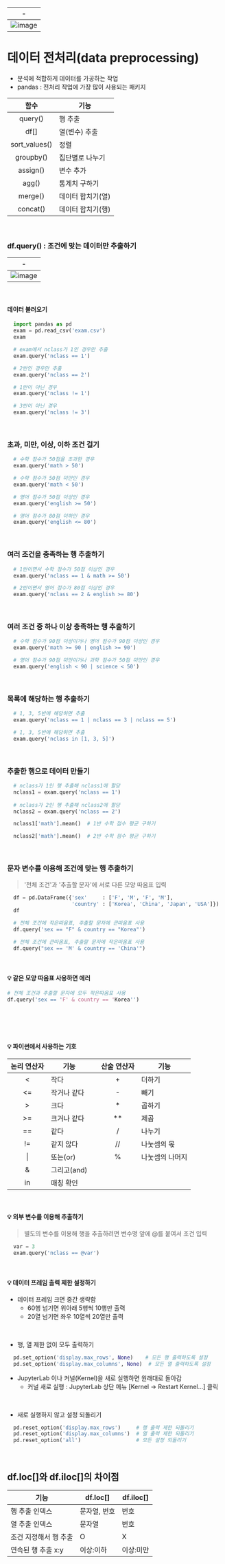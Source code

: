 |-|
|-|
|![image](https://github.com/user-attachments/assets/2adc97c5-d553-4e3e-9fc2-284670d2720c)|

# 데이터 전처리(data preprocessing)
- 분석에 적합하게 데이터를 가공하는 작업
- pandas : 전처리 작업에 가장 많이 사용되는 패키지

|함수|기능|
|:-:|-|
|query()|행 추출|
|df[]|열(변수) 추출|
|sort_values()|정렬|
|groupby()|집단별로 나누기|
|assign()|변수 추가|
|agg()|통계치 구하기|
|merge()|데이터 합치기(열)|
|concat()|데이터 합치기(행)|

<br>

### df.query() : 조건에 맞는 데이터만 추출하기
|-|
|-|
|![image](https://github.com/user-attachments/assets/18be4cd0-4c4e-4f22-adad-1efea8420a06)|

<br>

#### 데이터 불러오기
```Python
  import pandas as pd
  exam = pd.read_csv('exam.csv')
  exam
```
```Python
  # exam에서 nclass가 1인 경우만 추출
  exam.query('nclass == 1')
```
```Python
  # 2반인 경우만 추출
  exam.query('nclass == 2')
```
```Python
  # 1반이 아닌 경우
  exam.query('nclass != 1')
```
```Python
  # 3반이 아닌 경우
  exam.query('nclass != 3')
```

<br>

### 초과, 미만, 이상, 이하 조건 걸기
```Python
  # 수학 점수가 50점을 초과한 경우
  exam.query('math > 50')
```
```Python
  # 수학 점수가 50점 미만인 경우
  exam.query('math < 50')
```
```Python
  # 영어 점수가 50점 이상인 경우
  exam.query('english >= 50')
```
```Python
  # 영어 점수가 80점 이하인 경우
  exam.query('english <= 80')
```

<br>

### 여러 조건을 충족하는 행 추출하기
```Python
  # 1반이면서 수학 점수가 50점 이상인 경우
  exam.query('nclass == 1 & math >= 50')
```
```Python
  # 2반이면서 영어 점수가 80점 이상인 경우
  exam.query('nclass == 2 & english >= 80')
```

<br>

### 여러 조건 중 하나 이상 충족하는 행 추출하기
```Python
  # 수학 점수가 90점 이상이거나 영어 점수가 90점 이상인 경우
  exam.query('math >= 90 | english >= 90')
```
```Python
  # 영어 점수가 90점 미만이거나 과학 점수가 50점 미만인 경우
  exam.query('english < 90 | science < 50')
```

<br>

### 목록에 해당하는 행 추출하기
```Python
  # 1, 3, 5반에 해당하면 추출
  exam.query('nclass == 1 | nclass == 3 | nclass == 5')
```
```Python
  # 1, 3, 5반에 해당하면 추출
  exam.query('nclass in [1, 3, 5]')
```

<br>

### 추출한 행으로 데이터 만들기
```Python
  # nclass가 1인 행 추출해 nclass1에 할당
  nclass1 = exam.query('nclass == 1')
  
  # nclass가 2인 행 추출해 nclass2에 할당
  nclass2 = exam.query('nclass == 2')
```
```Python
  nclass1['math'].mean()  # 1반 수학 점수 평균 구하기
```
```Python
  nclass2['math'].mean()  # 2반 수학 점수 평균 구하기
```

<br>

### 문자 변수를 이용해 조건에 맞는 행 추출하기
> \'전체 조건'과 '추출할 문자'에 서로 다른 모양 따옴표 입력
```Python
  df = pd.DataFrame({'sex'     : ['F', 'M', 'F', 'M'],
                     'country' : ['Korea', 'China', 'Japan', 'USA']})
  df
```
```Python
  # 전체 조건에 작은따옴표, 추출할 문자에 큰따옴표 사용
  df.query('sex == "F" & country == "Korea"')
```
```Python
  # 전체 조건에 큰따옴표, 추출할 문자에 작은따옴표 사용
  df.query("sex == 'M' & country == 'China'")
```

<br>

#### 💡 같은 모양 따옴표 사용하면 에러
```Python
# 전체 조건과 추출할 문자에 모두 작은따옴표 사용
df.query('sex == 'F' & country == 'Korea'')
```

<br>

### 

<br>

#### 💡 파이썬에서 사용하는 기호
|논리 연산자|기능|     |산술 연산자|기능|
|:-:|-|-|:-:|-|
|<|작다|   |+|더하기|
|<=|작거나 같다|   |-|빼기|
|>|크다|   |*|곱하기|
|>=|크거나 같다|   |**|제곱|
|==|같다|   |/|나누기|
|!=|같지 않다|   |//|나눗셈의 몫|
|\||또는(or)|   |%|나눗셈의 나머지|
|&|그리고(and)|   |   |   |
|in|매칭 확인|   |   |   |

<br>

#### 💡 외부 변수를 이용해 추출하기
> 별도의 변수를 이용해 행을 추출하려면 변수명 앞에 @를 붙여서 조건 입력
```Python
  var = 3
  exam.query('nclass == @var')
```

<br>

#### 💡 데이터 프레임 출력 제한 설정하기
- 데이터 프레임 크면 중간 생략함
  - 60행 넘기면 위아래 5행씩 10행만 출력
  - 20열 넘기면 좌우 10열씩 20열만 출력

<br>

- 행, 열 제한 없이 모두 출력하기
```Python
  pd.set_option('display.max_rows', None)    # 모든 행 출력하도록 설정
  pd.set_option('display.max_columns', None)  # 모든 열 출력하도록 설정
```
- JupyterLab 이나 커널(Kernel)을 새로 실행하면 원래대로 돌아감
  - 커널 새로 실행 : JupyterLab 상단 메뉴 [Kernel → Restart Kernel...] 클릭

<br>

- 새로 실행하지 않고 설정 되돌리기
```Python
  pd.reset_option('display.max_rows')     # 행 출력 제한 되돌리기
  pd.reset_option('display.max_columns')  # 열 출력 제한 되돌리기
  pd.reset_option('all')                  # 모든 설정 되돌리기
```

<br>

df.loc[]와 df.iloc[]의 차이점
---
|기능|df.loc[]|df.iloc[]|
|-|-|-|
|행 추출 인덱스|문자열, 번호|번호|
|열 추출 인덱스|문자열|번호
|조건 지정해서 행 추출|O|X|
|연속된 행 추출 x:y|이상:이하|이상:미만|

<br>

